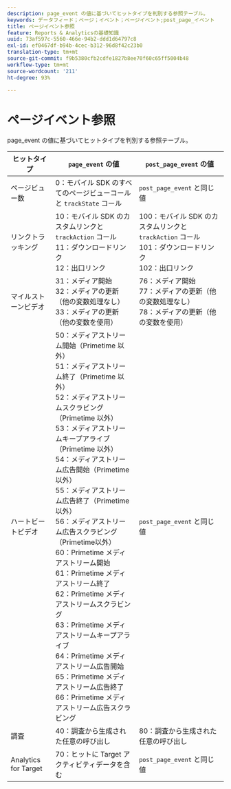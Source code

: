 ```yaml
---
description: page_event の値に基づいてヒットタイプを判別する参照テーブル。
keywords: データフィード；ページ；イベント；ページイベント;post_page_イベント
title: ページイベント参照
feature: Reports & Analyticsの基礎知識
uuid: 73af597c-5560-466e-94b2-ddd1d64797c8
exl-id: ef0467df-b94b-4cec-b312-96d8f42c23b0
translation-type: tm+mt
source-git-commit: f9b5380cfb2cdfe1827b8ee70f60c65ff5004b48
workflow-type: tm+mt
source-wordcount: '211'
ht-degree: 93%

---
```


# ページイベント参照

page_event の値に基づいてヒットタイプを判別する参照テーブル。

| ヒットタイプ | `page_event` の値 | `post_page_event` の値 |
| --- | --- | --- |
| ページビュー数 | 0：モバイル SDK のすべてのページビューコールと `trackState` コール | `post_page_event` と同じ値 |
| リンクトラッキング | 10：モバイル SDK のカスタムリンクと `trackAction` コール<br>11：ダウンロードリンク<br>12：出口リンク | 100：モバイル SDK のカスタムリンクと `trackAction` コール<br>101：ダウンロードリンク<br>102：出口リンク |
| マイルストーンビデオ | 31：メディア開始<br>32：メディアの更新（他の変数処理なし）<br>33：メディアの更新（他の変数を使用） | 76：メディア開始<br>77：メディアの更新（他の変数処理なし）<br>78：メディアの更新（他の変数を使用） |
| ハートビートビデオ | 50：メディアストリーム開始（Primetime 以外）<br>51：メディアストリーム終了（Primetime 以外）<br>52：メディアストリームスクラビング（Primetime 以外）<br>53：メディアストリームキープアライブ（Primetime 以外）<br>54：メディアストリーム広告開始（Primetime 以外）<br>55：メディアストリーム広告終了（Primetime 以外）<br>56：メディアストリーム広告スクラビング（Primetime以外）<br>60：Primetime メディアストリーム開始<br>61：Primetime メディアストリーム終了<br>62：Primetime メディアストリームスクラビング<br>63：Primetime メディアストリームキープアライブ<br>64：Primetime メディアストリーム広告開始<br>65：Primetime メディアストリーム広告終了<br>66：Primetime メディアストリーム広告スクラビング | `post_page_event` と同じ値 |
| 調査 | 40：調査から生成された任意の呼び出し | 80：調査から生成された任意の呼び出し |
| Analytics for Target | 70：ヒットに Target アクティビティデータを含む | `post_page_event` と同じ値 |
